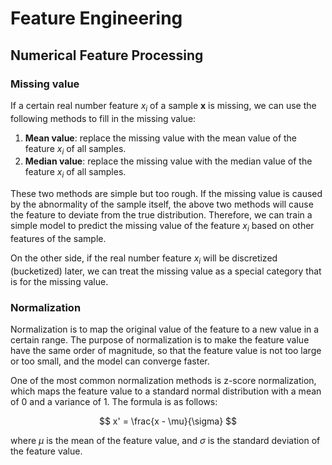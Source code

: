 <!-- ---
layout: default
title: Feature Engineering
parent: Recommendation System
nav_order: 5
--- -->
# Feature Engineering

## Numerical Feature Processing

### Missing value

If a certain real number feature $x_i$ of a sample $\mathbf{x}$ is missing, we can use the following methods to fill in the missing value:

1. **Mean value**: replace the missing value with the mean value of the feature $x_i$ of all samples.
2. **Median value**: replace the missing value with the median value of the feature $x_i$ of all samples.

These two methods are simple but too rough. If the missing value is caused by the abnormality of the sample itself, the above two methods will cause the feature to deviate from the true distribution. Therefore, we can train a simple model to predict the missing value of the feature $x_i$ based on other features of the sample. 

On the other side, if the real number feature $x_i$ will be discretized (bucketized) later, we can treat the missing value as a special category that is for the missing value.

### Normalization

Normalization is to map the original value of the feature to a new value in a certain range. The purpose of normalization is to make the feature value have the same order of magnitude, so that the feature value is not too large or too small, and the model can converge faster. 

One of the most common normalization methods is z-score normalization, which maps the feature value to a standard normal distribution with a mean of 0 and a variance of 1. The formula is as follows:

$$
x' = \frac{x - \mu}{\sigma}
$$

where $\mu$ is the mean of the feature value, and $\sigma$ is the standard deviation of the feature value.
